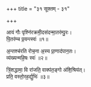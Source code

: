 +++
title = "३१ सूक्तम् - ३१"

+++

आयं गौः पृश्नि॑रक्रमी॒दस॑दन्मा॒तर॑म्पु॒रः।  
पि॒तर॑म्च प्र॒यन्त्स्वः॑ ॥१॥

अ॒न्तश्च॑रति रोच॒ना अ॒स्य प्रा॒णाद॑पान॒तः।  
व्य॑ख्यन्महि॒षः स्वः॑ ॥२॥

त्रिं॒शद्धामा॒ वि रा॑जति॒ वाक्प॑त॒ङ्गो अ॑शि॒श्रिय॑त्।  
प्रति॒ वस्तो॒रह॒र्द्युभिः॑ ॥३॥
